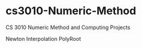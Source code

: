 # cs3010-Numeric-Method
CS 3010 Numeric Method and Computing Projects

Newton Interpolation
PolyRoot
